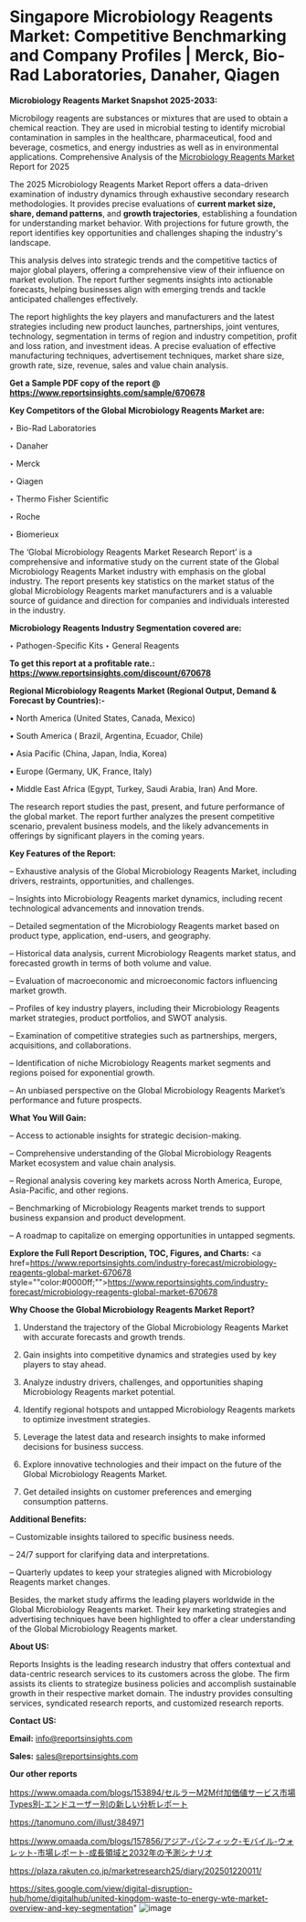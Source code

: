 # Singapore Microbiology Reagents Market: Competitive Benchmarking and Company Profiles | Merck, Bio-Rad Laboratories, Danaher, Qiagen

<strong>Microbiology Reagents Market Snapshot 2025-2033:</strong>

Microbilogy reagents are substances or mixtures that are used to obtain a chemical reaction. They are used in microbial testing to identify microbial contamination in samples in the healthcare, pharmaceutical, food and beverage, cosmetics, and energy industries as well as in environmental applications. Comprehensive Analysis of the <a href=https://www.reportsinsights.com/sample/670678>Microbiology Reagents Market</a> Report for 2025

The 2025 Microbiology Reagents Market Report offers a data-driven examination of industry dynamics through exhaustive secondary research methodologies. It provides precise evaluations of <strong>current market size, share, demand patterns</strong>, and <strong>growth trajectories</strong>, establishing a foundation for understanding market behavior. With projections for future growth, the report identifies key opportunities and challenges shaping the industry's landscape.

This analysis delves into strategic trends and the competitive tactics of major global players, offering a comprehensive view of their influence on market evolution. The report further segments insights into actionable forecasts, helping businesses align with emerging trends and tackle anticipated challenges effectively.

The report highlights the key players and manufacturers and the latest strategies including new product launches, partnerships, joint ventures, technology, segmentation in terms of region and industry competition, profit and loss ration, and investment ideas. A precise evaluation of effective manufacturing techniques, advertisement techniques, market share size, growth rate, size, revenue, sales and value chain analysis.

<strong>Get a Sample PDF copy of the report @ <a href=https://www.reportsinsights.com/sample/670678 style=color:#0000ff;>https://www.reportsinsights.com/sample/670678</a></strong>

<strong>Key Competitors of the Global Microbiology Reagents Market are:</strong>

‣ Bio-Rad Laboratories

‣ Danaher

‣ Merck

‣ Qiagen

‣ Thermo Fisher Scientific

‣ Roche

‣ Biomerieux

The ‘Global Microbiology Reagents Market Research Report’ is a comprehensive and informative study on the current state of the Global Microbiology Reagents Market industry with emphasis on the global industry. The report presents key statistics on the market status of the global Microbiology Reagents market manufacturers and is a valuable source of guidance and direction for companies and individuals interested in the industry.

<strong>Microbiology Reagents Industry Segmentation covered are:</strong>

‣ Pathogen-Specific Kits
‣ General Reagents

<strong>To get this report at a profitable rate.: <a href=https://www.reportsinsights.com/discount/670678 style=color:#0000ff;>https://www.reportsinsights.com/discount/670678</a></strong>

<strong>Regional Microbiology Reagents Market (Regional Output, Demand &amp; Forecast by Countries):-</strong>

• North America (United States, Canada, Mexico)

• South America ( Brazil, Argentina, Ecuador, Chile)

• Asia Pacific (China, Japan, India, Korea)

• Europe (Germany, UK, France, Italy)

• Middle East Africa (Egypt, Turkey, Saudi Arabia, Iran) And More.

The research report studies the past, present, and future performance of the global market. The report further analyzes the present competitive scenario, prevalent business models, and the likely advancements in offerings by significant players in the coming years.

<strong>Key Features of the Report:</strong>

– Exhaustive analysis of the Global Microbiology Reagents Market, including drivers, restraints, opportunities, and challenges.

– Insights into Microbiology Reagents market dynamics, including recent technological advancements and innovation trends.

– Detailed segmentation of the Microbiology Reagents market based on product type, application, end-users, and geography.

– Historical data analysis, current Microbiology Reagents market status, and forecasted growth in terms of both volume and value.

– Evaluation of macroeconomic and microeconomic factors influencing market growth.

– Profiles of key industry players, including their Microbiology Reagents market strategies, product portfolios, and SWOT analysis.

– Examination of competitive strategies such as partnerships, mergers, acquisitions, and collaborations.

– Identification of niche Microbiology Reagents market segments and regions poised for exponential growth.

– An unbiased perspective on the Global Microbiology Reagents Market’s performance and future prospects.

<strong>What You Will Gain:</strong>

– Access to actionable insights for strategic decision-making.

– Comprehensive understanding of the Global Microbiology Reagents Market ecosystem and value chain analysis.

– Regional analysis covering key markets across North America, Europe, Asia-Pacific, and other regions.

– Benchmarking of Microbiology Reagents market trends to support business expansion and product development.

– A roadmap to capitalize on emerging opportunities in untapped segments.

<strong>Explore the Full Report Description, TOC, Figures, and Charts:</strong>
<a href=https://www.reportsinsights.com/industry-forecast/microbiology-reagents-global-market-670678 style=""color:#0000ff;"">https://www.reportsinsights.com/industry-forecast/microbiology-reagents-global-market-670678</a>

<strong>Why Choose the Global Microbiology Reagents Market Report?</strong>

1. Understand the trajectory of the Global Microbiology Reagents Market with accurate forecasts and growth trends.

2. Gain insights into competitive dynamics and strategies used by key players to stay ahead.

3. Analyze industry drivers, challenges, and opportunities shaping Microbiology Reagents market potential.

4. Identify regional hotspots and untapped Microbiology Reagents markets to optimize investment strategies.

5. Leverage the latest data and research insights to make informed decisions for business success.

6. Explore innovative technologies and their impact on the future of the Global Microbiology Reagents Market.

7. Get detailed insights on customer preferences and emerging consumption patterns.

<strong>Additional Benefits:</strong>

– Customizable insights tailored to specific business needs.

– 24/7 support for clarifying data and interpretations.

– Quarterly updates to keep your strategies aligned with Microbiology Reagents market changes.

Besides, the market study affirms the leading players worldwide in the Global Microbiology Reagents market. Their key marketing strategies and advertising techniques have been highlighted to offer a clear understanding of the Global Microbiology Reagents market.

<strong><strong>About US</strong>:</strong>

Reports Insights is the leading research industry that offers contextual and data-centric research services to its customers across the globe. The firm assists its clients to strategize business policies and accomplish sustainable growth in their respective market domain. The industry provides consulting services, syndicated research reports, and customized research reports.

<strong>Contact US:</strong>

<p class=><b>Email:</b> <a href=mailto:info@reportsinsights.com>info@reportsinsights.com</a></p>
<p class=><b>Sales:</b> <a href=mailto:sales@reportsinsights.com>sales@reportsinsights.com</a></p>

<strong>Our other reports</strong>

<a href=https://www.omaada.com/blogs/153894/セルラーM2M付加価値サービス市場Types別-エンドユーザー別の新しい分析レポート>https://www.omaada.com/blogs/153894/セルラーM2M付加価値サービス市場Types別-エンドユーザー別の新しい分析レポート</a>

<a href=https://tanomuno.com/illust/384971>https://tanomuno.com/illust/384971</a>

<a href=https://www.omaada.com/blogs/157856/アジア-パシフィック-モバイル-ウォレット-市場レポート-成長領域と2032年の予測シナリオ>https://www.omaada.com/blogs/157856/アジア-パシフィック-モバイル-ウォレット-市場レポート-成長領域と2032年の予測シナリオ</a>

<a href=https://plaza.rakuten.co.jp/marketresearch25/diary/202501220011/>https://plaza.rakuten.co.jp/marketresearch25/diary/202501220011/</a>

<a href=https://sites.google.com/view/digital-disruption-hub/home/digitalhub/united-kingdom-waste-to-energy-wte-market-overview-and-key-segmentation>https://sites.google.com/view/digital-disruption-hub/home/digitalhub/united-kingdom-waste-to-energy-wte-market-overview-and-key-segmentation</a>"
![image](https://github.com/user-attachments/assets/cc2b0db4-9279-4649-a81a-05e61f94fafd)
